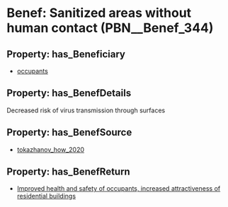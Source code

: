 # Benef: __Sanitized areas without human contact__ (PBN__Benef_344)

## Property: has_Beneficiary

* [occupants](../Stakeholder/PBN__Stakeholder_92)

## Property: has_BenefDetails

Decreased risk of virus transmission through surfaces

## Property: has_BenefSource

* [tokazhanov_how_2020](../Article/PBN__Article_67)

## Property: has_BenefReturn

* [Improved health and safety of occupants, increased attractiveness of residential buildings](../BenefReturn/PBN__BenefReturn_367)

